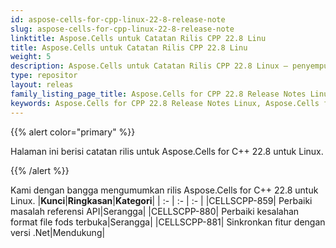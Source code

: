 ```yaml
---
id: aspose-cells-for-cpp-linux-22-8-release-note
slug: aspose-cells-for-cpp-linux-22-8-release-note
linktitle: Aspose.Cells untuk Catatan Rilis CPP 22.8 Linu
title: Aspose.Cells untuk Catatan Rilis CPP 22.8 Linu
weight: 5
description: Aspose.Cells untuk Catatan Rilis CPP 22.8 Linux – penyempurnaan terbaru, fitur baru, dan perbaikan
type: repositor
layout: releas
family_listing_page_title: Aspose.Cells for CPP 22.8 Release Notes Linu
keywords: Aspose.Cells for CPP 22.8 Release Notes Linux, Aspose.Cells for CPP 22.8 Linux updates and fixe
---
```

{{% alert color="primary" %}}

Halaman ini berisi catatan rilis untuk Aspose.Cells for C++ 22.8 untuk Linux.

{{% /alert %}}

Kami dengan bangga mengumumkan rilis Aspose.Cells for C++ 22.8 untuk Linux.
|**Kunci**|**Ringkasan**|**Kategori**|
| :- | :- | :- |
|CELLSCPP-859| Perbaiki masalah referensi API|Serangga|
|CELLSCPP-880| Perbaiki kesalahan format file fods terbuka|Serangga|
|CELLSCPP-881| Sinkronkan fitur dengan versi .Net|Mendukung|
